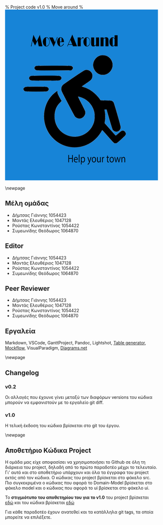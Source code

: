 % Project code v1.0
% Move around
% ![](images/Logo.jpg)

\newpage

## Μέλη ομάδας
* Δήμτσας Γιάννης 1054423
* Μαντάς Ελευθέριος 1047128
* Ρούστας Κωνσταντίνος 1054422
* Συμεωνίδης Θεόδωρος 1064870

## Editor
* Δήμτσας Γιάννης 1054423
* Μαντάς Ελευθέριος 1047128
* Ρούστας Κωνσταντίνος 1054422
* Συμεωνίδης Θεόδωρος 1064870

## Peer Reviewer
* Δήμτσας Γιάννης 1054423
* Μαντάς Ελευθέριος 1047128
* Ρούστας Κωνσταντίνος 1054422
* Συμεωνίδης Θεόδωρος 1064870

## Εργαλεία
Markdown, VSCode, GanttProject, Pandoc, Lightshot, [Table generator](https://www.tablesgenerator.com/), [Mockflow](https://www.mockflow.com/), VisualParadigm, [Diagrams.net](https://app.diagrams.net/)

\newpage

## Changelog
### v0.2
Οι αλλαγές που έχουνε γίνει μεταξύ των διαφόρων versions του κώδικα μπορούν να εμφανιστούν με το εργαλείο git diff. 

### v1.0
H τελική έκδοση του κώδικα βρίσκεται στο git του έργου.

\newpage

## Αποθετήριο Κώδικα Project
H ομάδα μας είχε αποφασίσει να χρησιμοποιήσει το Github σε όλη τη διάρκεια του project, δηλαδή από το πρώτο παραδοτέο μέχρι το τελευταίο. Γι' αυτό και στο αποθετήριο υπάρχουν και όλα τα έγγραφα του project εκτός από τον κώδικα. O κώδικας του project βρίσκεται στο φάκελο src. Πιο συγκεκριμένα ο κώδικας που αφορά το Domain-Model βρίσκεται στο φάκελο model και ο κώδικας που αφορά το ui βρίσκεται στο φάκελο ui.

To **στιγμιότυπο του αποθετηρίου του για το v1.0** του project βρίσκεται [εδώ](https://github.com/Elite-Build-Team/move-around/tree/v1.0) και του κώδικα βρίσκεται [εδώ](https://github.com/Elite-Build-Team/move-around/tree/v1.0/src/)

Για κάθε παραδοτέο έχουν ανατεθεί και τα κατάλληλα git tags, τα οποία μπορείτε να επιλέξετε.
